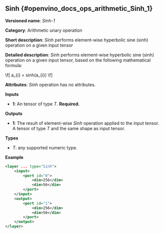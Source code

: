 ## Sinh <a name="Sinh"></a> {#openvino_docs_ops_arithmetic_Sinh_1}

**Versioned name**: *Sinh-1*

**Category**: Arithmetic unary operation

**Short description**: *Sinh* performs element-wise hyperbolic sine (sinh) operation on a given input tensor

**Detailed description**: *Sinh* performs element-wise hyperbolic sine (sinh) operation on a given input tensor, based on the following mathematical formula:

\f[
a_{i} = sinh(a_{i})
\f]

**Attributes**: *Sinh* operation has no attributes.

**Inputs**

* **1**: An tensor of type *T*. **Required.**

**Outputs**

* **1**: The result of element-wise *Sinh* operation applied to the input tensor. A tensor of type *T* and the same shape as input tensor.

**Types**

* *T*: any supported numeric type.

**Example**

```xml
<layer ... type="Sinh">
    <input>
        <port id="0">
            <dim>256</dim>
            <dim>56</dim>
        </port>
    </input>
    <output>
        <port id="1">
            <dim>256</dim>
            <dim>56</dim>
        </port>
    </output>
</layer>
```
